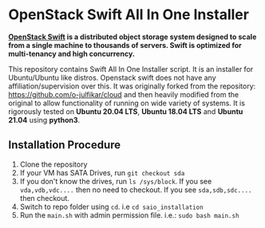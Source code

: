 # OpenStack Swift All In One Installer

**[**OpenStack Swift**](https://github.com/openstack/swift) is a distributed object storage system designed to scale from a single machine to thousands of servers. Swift is optimized for multi-tenancy and high concurrency.**

This repository contains Swift All In One Installer script. It is an installer for Ubuntu/Ubuntu like distros. Openstack swift does not have any affiliation/supervision over this. It was originally forked from the repository: https://github.com/o-julfikar/cloud and then heavily modified from the original to allow functionality of running on wide variety of systems. It is rigorously tested on **Ubuntu 20.04 LTS**, **Ubuntu 18.04 LTS** and **Ubuntu 21.04** using **python3**.

## Installation Procedure
1. Clone the repository
2. If your VM has SATA Drives, run `git checkout sda`
3. If you don't know the drives, run `ls /sys/block`. If you see `vda,vdb,vdc....` then no need to checkout. If you see `sda,sdb,sdc....` then checkout.
4. Switch to repo folder using `cd`. i.e `cd saio_installation`
5. Run the `main.sh` with admin permission file. i.e.: `sudo bash main.sh`
